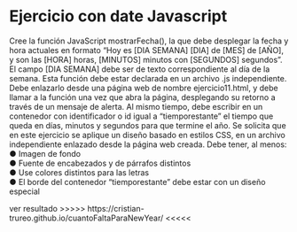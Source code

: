 <h1>Ejercicio con date Javascript</h1>
<p>
  Cree la función JavaScript mostrarFecha(), la que debe desplegar la fecha y hora
actuales en formato “Hoy es [DIA SEMANA] [DIA] de [MES] de [AÑO], y son las [HORA]
horas, [MINUTOS] minutos con [SEGUNDOS] segundos”. El campo [DIA SEMANA] debe
ser de texto correspondiente al día de la semana.
Esta función debe estar declarada en un archivo .js independiente. Debe enlazarlo
desde una página web de nombre ejercicio11.html, y debe llamar a la función una vez
que abra la página, desplegando su retorno a través de un mensaje de alerta. Al mismo
tiempo, debe escribir en un contenedor con identificador o id igual a “tiemporestante”
el tiempo que queda en días, minutos y segundos para que termine el año.
Se solicita que en este ejercicio se aplique un diseño basado en estilos CSS, en un
archivo independiente enlazado desde la página web creada. Debe tener, al menos:<br>
● Imagen de fondo<br>
● Fuente de encabezados y de párrafos distintos<br>
● Use colores distintos para las letras<br>
● El borde del contenedor “tiemporestante” debe estar con un diseño especial<br>
</p>
ver resultado >>>>> https://cristian-trureo.github.io/cuantoFaltaParaNewYear/ <<<<<
